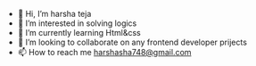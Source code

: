 - 👋 Hi, I’m harsha teja
- 👀 I’m interested in solving logics
- 🌱 I’m currently learning Html&css
- 💞️ I’m looking to collaborate on any frontend developer prijects
- 📫 How to reach me harshasha748@gmail.com

<!---
harsha748/harsha748 is a ✨ special ✨ repository because its `README.md` (this file) appears on your GitHub profile.
You can click the Preview link to take a look at your changes.
--->
